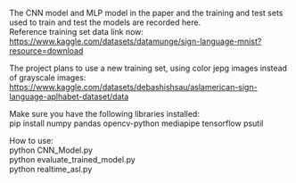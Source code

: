 The CNN model and MLP model in the paper and the training and test sets used to train and test the models are recorded here.  
Reference training set data link now:  
https://www.kaggle.com/datasets/datamunge/sign-language-mnist?resource=download  

The project plans to use a new training set, using color jepg images instead of grayscale images:  
https://www.kaggle.com/datasets/debashishsau/aslamerican-sign-language-aplhabet-dataset/data  

Make sure you have the following libraries installed:  
pip install numpy pandas opencv-python mediapipe tensorflow psutil  

How to use:  
python CNN_Model.py  
python evaluate_trained_model.py  
python realtime_asl.py  


